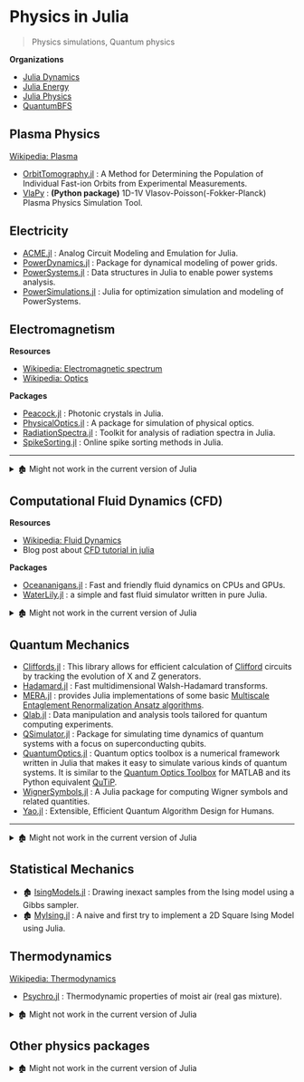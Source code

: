 # Physics in Julia

> Physics simulations, Quantum physics

**Organizations**

- [Julia Dynamics](https://github.com/JuliaDynamics)
- [Julia Energy](https://github.com/JuliaEnergy)
- [Julia Physics](https://github.com/JuliaPhysics)
- [QuantumBFS](https://github.com/QuantumBFS)

## Plasma Physics

[Wikipedia: Plasma](https://en.wikipedia.org/wiki/Plasma_(physics))

- [OrbitTomography.jl](https://github.com/lstagner/OrbitTomography.jl) : A Method for Determining the Population of Individual Fast-ion Orbits from Experimental Measurements.
- [VlaPy](https://github.com/joglekara/VlaPy) : **(Python package)** 1D-1V Vlasov-Poisson(-Fokker-Planck) Plasma Physics Simulation Tool.

## Electricity

- [ACME.jl](https://github.com/HSU-ANT/ACME.jl) : Analog Circuit Modeling and Emulation for Julia.
- [PowerDynamics.jl](https://github.com/JuliaEnergy/PowerDynamics.jl) : Package for dynamical modeling of power grids.
- [PowerSystems.jl](https://github.com/NREL-SIIP/PowerSystems.jl) : Data structures in Julia to enable power systems analysis.
- [PowerSimulations.jl](https://github.com/NREL-SIIP/PowerSimulations.jl) : Julia for optimization simulation and modeling of PowerSystems.


## Electromagnetism

**Resources**

- [Wikipedia: Electromagnetic spectrum](https://en.wikipedia.org/wiki/Electromagnetic_spectrum)
- [Wikipedia: Optics](https://en.wikipedia.org/wiki/Optics)

**Packages**

- [Peacock.jl](https://github.com/sp94/Peacock.jl) : Photonic crystals in Julia.
- [PhysicalOptics.jl](https://github.com/JuliaPhysics/PhysicalOptics.jl) : A package for simulation of physical optics.
- [RadiationSpectra.jl](https://github.com/JuliaPhysics/RadiationSpectra.jl) : Toolkit for analysis of radiation spectra in Julia.
- [SpikeSorting.jl](https://github.com/paulmthompson/SpikeSorting.jl) : Online spike sorting methods in Julia.

---

<details> <summary>🏚️ Might not work in the current version of Julia</summary>

- 🏚️ [Dipole julia](https://github.com/manuamador/Dipole_julia) : A set of functions that computes the electromagnetic radiation of an Hertz dipole (E and B fields).
- 🏚️ [Reverb Julia](https://github.com/manuamador/Reverb_Julia) : A julia version of an electromagnetic reverberation chamber model based on image theory.
- 🏚️ [Stirrer](https://github.com/manuamador/Stirrer) : A Julia and Python set of tools to model stirrers in reverberation chambers.
- 🏚️ [Z](https://github.com/manuamador/Z) : Wave impedance in a reverberation chamber.

</details>

## Computational Fluid Dynamics (CFD)

**Resources**

- [Wikipedia: Fluid Dynamics](https://en.wikipedia.org/wiki/Fluid_dynamics)
- Blog post about [CFD tutorial in julia](https://www.juliabloggers.com/cfd-tutorial-in-julia/)

**Packages**

- [Oceananigans.jl](https://github.com/CliMA/Oceananigans.jl) : Fast and friendly fluid dynamics on CPUs and GPUs.
- [WaterLily.jl](https://github.com/weymouth/WaterLily.jl) : a simple and fast fluid simulator written in pure Julia.

<details> <summary>🏚️ Might not work in the current version of Julia</summary>

- 🏚️ [hydro](https://github.com/natj/hydro) : Fairly simple, relatively small & mildly interesting hydrodynamic code.
- 🏚️ [LatBo.jl](https://github.com/UCL/LatBo.jl) : [Lattice-Boltzmann](http://www.scholarpedia.org/article/Lattice_Boltzmann_Method) method in Julia.

</details>

## Quantum Mechanics

- [Cliffords.jl](https://github.com/BBN-Q/Cliffords.jl) : This library allows for efficient calculation of [Clifford](http://en.wikipedia.org/wiki/Clifford_algebra) circuits by tracking the evolution of X and Z generators.
- [Hadamard.jl](https://github.com/stevengj/Hadamard.jl) : Fast multidimensional Walsh-Hadamard transforms.
- [MERA.jl](https://github.com/mhauru/MERA.jl) : provides Julia implementations of some basic [Multiscale Entaglement Renormalization Ansatz algorithms](https://arxiv.org/abs/quant-ph/0610099).
- [Qlab.jl](https://github.com/blakejohnson/Qlab.jl) : Data manipulation and analysis tools tailored for quantum computing experiments.
- [QSimulator.jl](https://github.com/BBN-Q/QSimulator.jl) : Package for simulating time dynamics of quantum systems with a focus on superconducting qubits.
- [QuantumOptics.jl](https://github.com/bastikr/QuantumOptics.jl) : Quantum optics toolbox is a numerical framework written in Julia that makes it easy to simulate various kinds of quantum systems. It is similar to the [Quantum Optics Toolbox](http://qo.phy.auckland.ac.nz/toolbox) for MATLAB and its Python equivalent [QuTiP](http://qutip.org/).
- [WignerSymbols.jl](https://github.com/Jutho/WignerSymbols.jl) : A Julia package for computing Wigner symbols and related quantities.
- [Yao.jl](https://github.com/QuantumBFS/Yao.jl) : Extensible, Efficient Quantum Algorithm Design for Humans.

---

<details> <summary>🏚️ Might not work in the current version of Julia</summary>

- 🏚️ [AdiaRoll.jl](https://github.com/Roger-luo/AdiaRoll.jl) : An Adiabatic Computation Simulator for quantum computation.
- 🏚️ [QuBase.jl](https://github.com/JuliaQuantum/QuBase.jl) : A foundational library for quantum mechanics in Julia, that provides a unifying type structure and set of basic functions for computational quantum mechanics.
- 🏚️ [QuDirac.jl](https://github.com/JuliaQuantum/QuDirac.jl) : A library for performing quantum mechanics using Dirac notation.
- 🏚️ [QuDOS.jl](https://github.com/acroy/QuDOS.jl) : Quantum Dynamics of Open Systems in Julia.
- 🏚️ [QuDynamics.jl](https://github.com/JuliaQuantum/QuDynamics.jl) : A library for solving dynamical equations in quantum mechanics.

</details>

## Statistical Mechanics

- 🏚️ [IsingModels.jl](https://github.com/johnmyleswhite/IsingModels.jl) : Drawing inexact samples from the Ising model using a Gibbs sampler.
- 🏚️ [MyIsing.jl](https://github.com/kaslusimoes/MyIsing.jl) : A naive and first try to implement a 2D Square Ising Model using Julia.

## Thermodynamics

[Wikipedia: Thermodynamics](http://en.wikipedia.org/wiki/Category:Thermodynamics)

- [Psychro.jl](https://github.com/pjabardo/Psychro.jl) : Thermodynamic properties of moist air (real gas mixture).

<details> <summary>🏚️ Might not work in the current version of Julia</summary>

- 🏚️ [ThermodynamicsTable.jl](https://github.com/DANA-Laboratory/ThermodynamicsTable.jl) : Thermodynamics table for critical values, heat capacity, etc..
- 🏚️ [WaveToy.jl](https://github.com/eschnett/WaveToy.jl) : Julia WaveToy.

</details>

## Other physics packages

<details> <summary>🏚️ Might not work in the current version of Julia</summary>

- 🏚️ [auditory.jl](https://github.com/jfsantos/auditory.jl) : Auditory filterbanks in Julia.
- 🏚️ [Chipmunk.jl](https://github.com/zyedidia/Chipmunk.jl) : A binding of the physics engine [Chipmunk](https://chipmunk-physics.net/) for Julia.
- 🏚️ [CMSSW.jl](https://github.com/jpata/CMSSW.jl) : A work-in-progress wrapper for ROOT.jl.
- 🏚️ [Codata.jl](https://github.com/kofron/Codata.jl)
- 🏚️ [HEP.jl](https://github.com/jpata/HEP.jl) : A collection of methods useful for HEP.
- 🏚️ [JLab.jl](https://github.com/amyascwk/JLab.jl) : Some scripts used in MIT 8.13 Experimental Physics (Fall 2014).
- 🏚️ [JuliaPower](https://github.com/prezaei85/JuliaPower) : A package of scripts in Julia to solve power flow and simulate cascading failures in power systems.
- 🏚️ [JuliBoots](https://github.com/mfpaulos/JuliBoots) : Conformal bootstrap calculations.
- 🏚️ [LHEF.jl](https://github.com/Keno/LHEF.jl) : Quick and dirty implementation of the Les Houches Event Format, for particle Physics, in terms of Fortran commonblocks where the information is embedded in a minimal XML-style structure.
- 🏚️ [Mass.jl](https://github.com/ggggggggg/Mass.jl) : An experimental frameworks for TES pulse analysis.
- 🏚️ [Physical.jl](https://github.com/ggggggggg/Physical.jl)
- 🏚️ [Quantities.jl](https://github.com/ElOceanografo/Quantities.jl) : Dimensions and Quantities.
- 🏚️ [ROOT.jl](https://github.com/jpata/ROOT.jl) : A toy experiment interfacing ROOT and Julia through FWLite. [ROOT](http://root.cern.ch) is a data analysis library widely used at experiments at CERN for HEP data analyses.
- 🏚️ [ROOTDataFrames.jl](https://github.com/jpata/ROOTDataFrames.jl) : A wrapper for ROOT Trees through the Abstract DataFrame interface.
- 🏚️ [Signals.jl](https://github.com/mbauman/Signals.jl) : A high level Signal type with a common timebase and groups of channels.
- 🏚️ [Xray.jl](https://github.com/ggggggggg/Xray.jl) : Julia interface for NIST x-ray database.
- 🏚️ [SALT.jl](https://github.com/xdavidliu/SALT.jl) : SALT (steady-state ab-initio laser theory) solver package for Julia. (No `Project.toml`)

</details>
